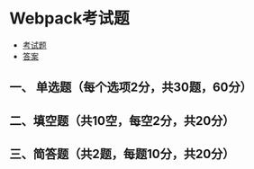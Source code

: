 # Webpack考试题

- [考试题](https://duyiedu.yuque.com/docs/share/f982169b-e71f-4c29-94a8-a32efa227ae3?)
- [答案]()

## 一、 单选题（每个选项2分，共30题，60分）


## 二、填空题（共10空，每空2分，共20分）


## 三、简答题（共2题，每题10分，共20分）

